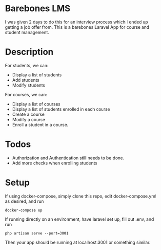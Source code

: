 # Barebones LMS
I was given 2 days to do this for an interview process which I ended up getting a job offer from.
This is a barebones Laravel App for course and student management. 

# Description
For students, we can:
- Display a list of students
- Add students
- Modify students

For courses, we can:
- Display a list of courses
- Display a list of students enrolled in each course
- Create a course
- Modify a course
- Enroll a student in a course.

# Todos
- Authorization and Authentication still needs to be done.
- Add more checks when enrolling students

# Setup
If using docker-compose, simply clone this repo, edit docker-compose.yml as desired, and run
```
docker-compose up
```

If running directly on an environment, have laravel set up, fill out .env, and run
```
php artisan serve --port=3001
```

Then your app should be running at localhost:3001 or something similar.
